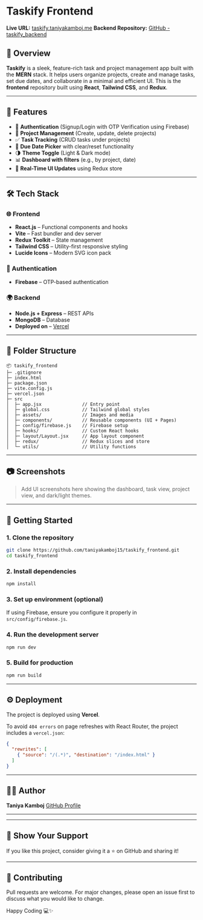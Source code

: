 # Taskify Frontend

**Live URL:** [taskify.taniyakamboj.me](https://taskify.taniyakamboj.me)
**Backend Repository:** [GitHub - taskify\_backend](https://github.com/taniyakamboj15/taskify_backend)

## 📌 Overview

**Taskify** is a sleek, feature-rich task and project management app built with the **MERN** stack. It helps users organize projects, create and manage tasks, set due dates, and collaborate in a minimal and efficient UI. This is the **frontend** repository built using **React**, **Tailwind CSS**, and **Redux**.

---

## 🚀 Features

* 🔐 **Authentication** (Signup/Login with OTP Verification using Firebase)
* 📁 **Project Management** (Create, update, delete projects)
* ✅ **Task Tracking** (CRUD tasks under projects)
* 📆 **Due Date Picker** with clear/reset functionality
* 🌗 **Theme Toggle** (Light & Dark mode)
* 📊 **Dashboard with filters** (e.g., by project, date)
* 🔄 **Real-Time UI Updates** using Redux store

---

## 🛠️ Tech Stack

### 🌐 Frontend

* **React.js** – Functional components and hooks
* **Vite** – Fast bundler and dev server
* **Redux Toolkit** – State management
* **Tailwind CSS** – Utility-first responsive styling
* **Lucide Icons** – Modern SVG icon pack

### 🔐 Authentication

* **Firebase** – OTP-based authentication

### 🌍 Backend

* **Node.js + Express** – REST APIs
* **MongoDB** – Database
* **Deployed on** –  [Vercel](https://vercel.com)

---

## 🧩 Folder Structure

```
📦 taskify_frontend
├─ .gitignore
├─ index.html
├─ package.json
├─ vite.config.js
├─ vercel.json
├─ src
│  ├─ app.jsx               // Entry point
│  ├─ global.css            // Tailwind global styles
│  ├─ assets/               // Images and media
│  ├─ components/           // Reusable components (UI + Pages)
│  ├─ config/firebase.js    // Firebase setup
│  ├─ hooks/                // Custom React hooks
│  ├─ layout/Layout.jsx     // App layout component
│  ├─ redux/                // Redux slices and store
│  └─ utils/                // Utility functions
```

---

## 📷 Screenshots

> Add UI screenshots here showing the dashboard, task view, project view, and dark/light themes.

---

## 🚀 Getting Started

### 1. Clone the repository

```bash
git clone https://github.com/taniyakamboj15/taskify_frontend.git
cd taskify_frontend
```

### 2. Install dependencies

```bash
npm install
```

### 3. Set up environment (optional)

If using Firebase, ensure you configure it properly in `src/config/firebase.js`.

### 4. Run the development server

```bash
npm run dev
```

### 5. Build for production

```bash
npm run build
```

---

## ⚙️ Deployment

The project is deployed using **Vercel**.

To avoid `404 errors` on page refreshes with React Router, the project includes a `vercel.json`:

```json
{
  "rewrites": [
    { "source": "/(.*)", "destination": "/index.html" }
  ]
}
```

---

## 🙋‍♀️ Author

**Taniya Kamboj**
[GitHub Profile](https://github.com/taniyakamboj15)

---


---

## 🌟 Show Your Support

If you like this project, consider giving it a ⭐️ on GitHub and sharing it!

---

## 🤝 Contributing

Pull requests are welcome. For major changes, please open an issue first to discuss what you would like to change.

Happy Coding 💻✨
